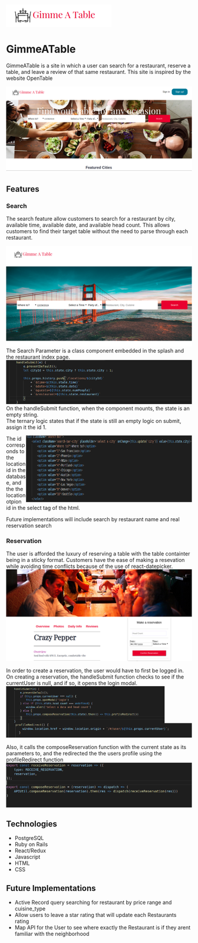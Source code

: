 ![project logo](https://github.com/clauddyf/GimmeATable/blob/master/app/assets/images/Screenshot%20from%202019-12-26%2013-51-14.png)

# GimmeATable

GimmeATable is a site in which a user can search for a restaurant, reserve a table, and leave a review of that same restaurant. This site is inspired by the website OpenTable

![splash page](https://github.com/clauddyf/GimmeATable/blob/master/app/assets/images/home.png)



## Features
### Search
  
  The search feature allow customers to search for a restaurant by city, available time, available date, and available head count. This allows customers to find their target table without the need to parse through each restaurant.
  
 ![search_box](https://github.com/clauddyf/GimmeATable/blob/master/app/assets/images/searchbox.png)
 The Search Parameter is a class component embedded in the splash and the restaurant index page.
 ![search_code](https://github.com/clauddyf/GimmeATable/blob/master/public/search1.png)
 On the handleSubmit function, when the component mounts, the state is an empty string.  
 The ternary logic states that if the state is still an empty logic on submit, assign it the id 1.
 
 <img align="right" width="450" height="180" src="https://github.com/clauddyf/GimmeATable/blob/master/public/search2.png">
 
 The id corresponds to the location id in the database, and the the location otpion id in the select tag of the html.
 
 Future implementations will include search by restaurant name and real reservation search
  
  
### Reservation
 
 The user is afforded the luxury of reserving a table with the table containter being in a sticky format. Customers have the ease of making a resevation while avoiding time conflicts because of the use of react-datepicker.
 ![reservation_box](https://github.com/clauddyf/GimmeATable/blob/master/app/assets/images/reservations.png)
 
In order to create a reservation, the user would have to first be logged in. On creating a reservation, the handleSubmit function checks to see if the currentUser is null, and if so, it opens the login modal. 
<img align="left" width="430" height="100" src="https://github.com/clauddyf/GimmeATable/blob/master/public/resehandle.png">
![rese_handle](https://github.com/clauddyf/GimmeATable/blob/master/public/profileredirect.png)


Also, it calls the composeReservation function with the current state as its parameters to, and the redirected the the users profile using the profileRedirect function
![rese_action](https://github.com/clauddyf/GimmeATable/blob/master/public/reseaction.png)

## Technologies
* PostgreSQL
* Ruby on Rails
* React/Redux
* Javascript
* HTML
* CSS

## Future Implementations
* Active Record query searching for restaurant by price range and cuisine_type
* Allow users to leave a star rating that will update each Restaurants rating
* Map API for the User to see where exactly the Restaurant is if they arent familiar with the neighborhood
